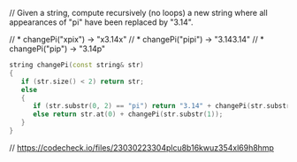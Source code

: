 // Given a string, compute recursively (no loops) a new string where all appearances of "pi" have been replaced by "3.14".

// * changePi("xpix") → "x3.14x"
// * changePi("pipi") → "3.143.14"
// * changePi("pip") → "3.14p"

```cpp
string changePi(const string& str)
{
   if (str.size() < 2) return str;
   else
   {
      if (str.substr(0, 2) == "pi") return "3.14" + changePi(str.substr(2));
      else return str.at(0) + changePi(str.substr(1));
   }
}
```

// https://codecheck.io/files/23030223304plcu8b16kwuz354xl69h8hmp
